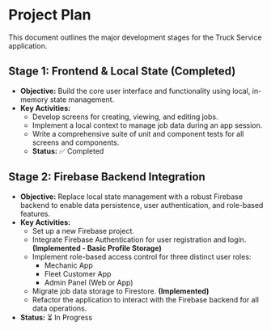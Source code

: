 # Project Plan

This document outlines the major development stages for the Truck Service application.

## Stage 1: Frontend & Local State (Completed)

- **Objective:** Build the core user interface and functionality using local, in-memory state management.
- **Key Activities:**
  - Develop screens for creating, viewing, and editing jobs.
  - Implement a local context to manage job data during an app session.
  - Write a comprehensive suite of unit and component tests for all screens and components.
  - **Status:** ✅ Completed

## Stage 2: Firebase Backend Integration

- **Objective:** Replace local state management with a robust Firebase backend to enable data persistence, user authentication, and role-based features.
- **Key Activities:**
  - Set up a new Firebase project.
  - Integrate Firebase Authentication for user registration and login. **(Implemented - Basic Profile Storage)**
  - Implement role-based access control for three distinct user roles:
    - Mechanic App
    - Fleet Customer App
    - Admin Panel (Web or App)
  - Migrate job data storage to Firestore. **(Implemented)**
  - Refactor the application to interact with the Firebase backend for all data operations.
- **Status:** ⏳ In Progress
